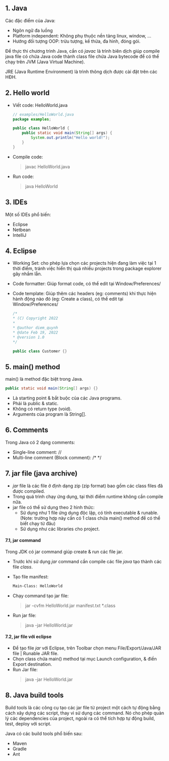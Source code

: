 ## 1. Java

Các đặc điểm của Java:  

- Ngôn ngữ đa luồng  
- Platform independent: Không phụ thuộc nền tảng linux, window, ...  
- Hướng đối tượng OOP: trừu tượng, kế thừa, đa hình, đóng gói.  

Để thực thi chương trình Java, cần có *javac* là trình biên dịch giúp compile java file có chứa Java code thành class file chứa Java bytecode để có thể chạy trên JVM (Java Virtual Machine).  

JRE (Java Runtime Environment) là trình thông dịch được cài đặt trên các HĐH.  


## 2. Hello world

- Viết code: HelloWorld.java  

    ```java
    // examples/HelloWorld.java
    package examples;

    public class HelloWorld {
        public static void main(String[] args) {
            System.out.println("Hello world!");
        }
    }
    ```

- Compile code:   
    > javac HelloWorld.java  

- Run code:   
    > java HelloWorld  


## 3. IDEs  

Một số IDEs phổ biến:  

- Eclipse  
- Netbean  
- IntelliJ  


## 4. Eclipse  

- Working Set: cho phép lựa chọn các projects hiện đang làm việc tại 1 thời điểm, tránh việc hiển thị quá nhiều projects trong package explorer gây nhầm lẫn.  
- Code formatter: Giúp format code, có thể edit tại Window/Preferences/  
- Code template: Giúp thêm các headers (eg: comments) khi thực hiện hành động nào đó (eg: Create a class), có thể edit tại Window/Preferences/  

    ```java
    /*
    * (C) Copyright 2022
    * 
    * @author diem_quynh
    * @date Feb 19, 2022
    * @version 1.0
    */

    public class Customer {}
    ```


## 5. main() method

main() là method đặc biệt trong Java.  

```java
public static void main(String[] args) {}
```

- Là starting point & bắt buộc của các Java programs.  
- Phải là public & static.  
- Không có return type (void).  
- Arguments của program là String[].  


## 6. Comments

Trong Java có 2 dạng comments:  

- Single-line comment: //  
- Multi-line comment (Block comment):  /* */


## 7. jar file (java archive)  

- *jar* file là các file ở định dạng zip (zip format) bao gồm các class files đã được compiled.  
- Trong quá trình chạy ứng dụng, tại thời điểm runtime không cần compile nữa.  
- jar file có thể sử dụng theo 2 hình thức:  
    - Sử dụng như 1 file ứng dụng độc lập, có tính executable & runable.  
    (Note: trường hợp này cần có 1 class chứa main() method để có thể biết chạy từ đâu)  
    - Sử dụng như các libraries cho project.  

#### 7.1, jar command  

Trong JDK có jar command giúp create & run các file jar.

- Trước khi sử dụng *jar* command cần compile các file *java* tạo thành các file *class*.  
- Tạo file manifest:  

    ```txt
    Main-Class: HelloWorld
    ```

- Chạy command tạo jar file:  
    > jar -cvfm HelloWorld.jar manifest.txt *.class

- Run jar file:  
    > java -jar HelloWorld.jar  

#### 7.2, jar file với eclipse  

- Để tạo file *jar* với Eclipse, trên Toolbar chọn menu File/Export/Java/JAR file | Runable JAR file.  
- Chọn class chứa main() method tại mục Launch configuration, & điền Export destination.  
- Run Jar file:  
    > java -jar HelloWorld.jar  


## 8. Java build tools

Build tools là các công cụ tạo các jar file từ project một cách tự động bằng cách xây dựng các script, thay vì sử dụng các command. Nó cho phép quản lý các dependencies của project, ngoài ra có thể tích hợp tự động build, test, deploy với script.  

Java có các build tools phổ biến sau:  

- Maven  
- Gradle  
- Ant  

